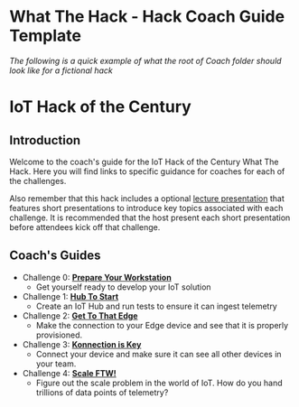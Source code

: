 # What The Hack - Hack Coach Guide Template

*The following is a quick example of what the root of Coach folder should look like for a fictional hack*

# IoT Hack of the Century
## Introduction
Welcome to the coach's guide for the IoT Hack of the Century What The Hack. Here you will find links to specific guidance for coaches for each of the challenges.

Also remember that this hack includes a optional [lecture presentation](Lectures.pptx) that features short presentations to introduce key topics associated with each challenge. It is recommended that the host present each short presentation before attendees kick off that challenge.

## Coach's Guides
- Challenge 0: **[Prepare Your Workstation](Challenge-00.md)**
   - Get yourself ready to develop your IoT solution
- Challenge 1: **[Hub To Start](Challenge-01.md)**
   - Create an IoT Hub and run tests to ensure it can ingest telemetry
- Challenge 2: **[Get To That Edge](Challenge-02.md)**
   - Make the connection to your Edge device and see that it is properly provisioned.
- Challenge 3: **[Konnection is Key](Challenge-03.md)**
   - Connect your device and make sure it can see all other devices in your team.
- Challenge 4: **[Scale FTW!](Challenge-04.md)**
   - Figure out the scale problem in the world of IoT. How do you hand trillions of data points of telemetry?